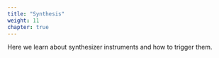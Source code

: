 ```yaml
---
title: "Synthesis"
weight: 11
chapter: true
---
```


Here we learn about synthesizer instruments and how to trigger them.
